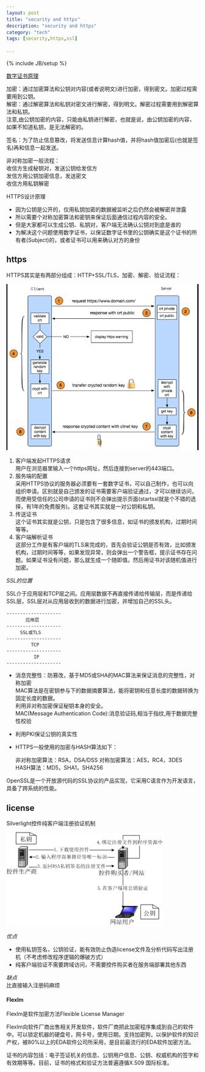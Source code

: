 ```yaml
---
layout: post
title: "security and https"
description: "security and https"
category: "tech"
tags: [security,https,ssl]

---
```

{% include JB/setup %}

[数字证书原理](http://www.cnblogs.com/JeffreySun/archive/2010/06/24/1627247.html)

加密：通过加密算法和公钥对内容(或者说明文)进行加密，得到密文。加密过程需要用到公钥。  
解密：通过解密算法和私钥对密文进行解密，得到明文。解密过程需要用到解密算法和私钥。  
注意,由公钥加密的内容，只能由私钥进行解密，也就是说，由公钥加密的内容，如果不知道私钥，是无法解密的。  

签名：为了防止信息篡改，将发送信息计算hash值，并将hash值加密后(也就是签名)再和信息一起发送。

非对称加密一般流程：  
    收信方生成秘钥对，发送公钥给发信方  
    发信方用公钥加密信息，发送密文  
    收信方用私钥解密  

HTTPS设计原理

- 因为公钥是公开的，仅用私钥加密的数据被监听之后仍然会被解密并泄露
- 所以需要个对称加密算法和密钥来保证后面通信过程内容的安全。
- 但是大家都可以生成公钥、私钥对，客户端无法确认公钥对到底是谁的
- 为解决这个问题使用数字证书，以保证数字证书里的公钥确实是这个证书的所有者(Subject)的，或者证书可以用来确认对方的身份
 
## https

HTTPS其实是有两部分组成：HTTP+SSL/TLS，加密、解密、验证流程：

![](/images/httpsflow.png)

1. 客户端发起HTTPS请求  
用户在浏览器里输入一个https网址，然后连接到server的443端口。
2. 服务端的配置  
采用HTTPS协议的服务器必须要有一套数字证书，可以自己制作，也可以向组织申请。区别就是自己颁发的证书需要客户端验证通过，才可以继续访问，而使用受信任的公司申请的证书则不会弹出提示页面(startssl就是个不错的选择，有1年的免费服务)。这套证书其实就是一对公钥和私钥。
3. 传送证书  
这个证书其实就是公钥，只是包含了很多信息，如证书的颁发机构，过期时间等等。
4. 客户端解析证书  
这部分工作是有客户端的TLS来完成的，首先会验证公钥是否有效，比如颁发机构，过期时间等等，如果发现异常，则会弹出一个警告框，提示证书存在问题。如果证书没有问题，那么就生成一个随即值。然后用证书对该随机值进行加密。

*SSL的位置*  

SSL介于应用层和TCP层之间。应用层数据不再直接传递给传输层，而是传递给SSL层，SSL层对从应用层收到的数据进行加密，并增加自己的SSL头。

    --------------------
           应用层
    --------------------
         SSL或TLS
    --------------------
             TCP
    --------------------
              IP
    --------------------

- 消息完整性：防篡改，基于MD5或SHA的MAC算法来保证消息的完整性，对称加密  
MAC算法是在密钥参与下的数据摘要算法，能将密钥和任意长度的数据转换为固定长度的数据。  
利用非对称加密保证秘钥本身的安全。  
MAC(Message Authentication Code):消息验证码,相当于指纹,用于数据完整性校验  
- 利用PKI保证公钥的真实性

- HTTPS一般使用的加密与HASH算法如下：  

    非对称加密算法：RSA，DSA/DSS
    对称加密算法：AES，RC4，3DES
    HASH算法：MD5，SHA1，SHA256     

OpenSSL是一个开放源代码的SSL协议的产品实现，它采用C语言作为开发语言，具备了跨系统的性能。

## license

Silverlight控件纯客户端注册验证机制

![](/images/license-flow.png)

*优点*  

- 使用私钥签名，公钥验证，能有效防止伪造license文件及分析代码写出注册机（不考虑修改程序逻辑的爆破方式）
- 纯客户端验证不需要跨域访问，不需要控件购买者在服务端部署其他东西

*缺点*  
比直接输入注册码麻烦

#### Flexlm

Flexlm是软件加密方法Flexible License Manager

Flexlm向软件厂商出售相关开发软件，软件厂商把此加密程序集成到自己的软件中。可以锁定机器的硬盘号，网卡号，使用日期。支持加密狗，以保护软件的知识产权，被80%以上的EDA软件公司所采用，是目前最流行的EDA软件加密方法。

证书的内容包括：电子签证机关的信息、公钥用户信息、公钥、权威机构的签字和有效期等等。目前，证书的格式和验证方法普遍遵循X.509 国际标准。
